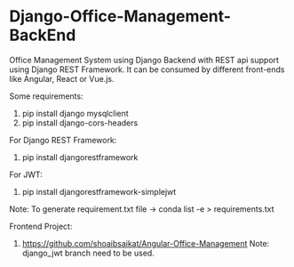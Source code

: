 # Django-Office-Management-BackEnd
Office Management System using Django Backend with REST api support using Django REST Framework.
It can be consumed by different front-ends like Angular, React or Vue.js.

Some requirements:
1. pip install django mysqlclient
2. pip install django-cors-headers

For Django REST Framework:
1. pip install djangorestframework

For JWT:
1. pip install djangorestframework-simplejwt

Note: To generate requirement.txt file -> conda list -e > requirements.txt

Frontend Project:
1. https://github.com/shoaibsaikat/Angular-Office-Management
Note: django_jwt branch need to be used.